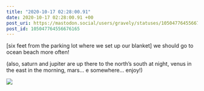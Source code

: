 ```yaml
---
title: "2020-10-17 02:28:00.91"
date: 2020-10-17 02:28:00.91 +00
post_uri: https://mastodon.social/users/gravely/statuses/105047764556676165
post_id: 105047764556676165
---
```

[six feet from the parking lot where we set up our blanket] we should go to ocean beach more often!

(also, saturn and jupiter are up there to the north’s south at night, venus in the east in the morning, mars… e somewhere… enjoy!)


![](/images/105047764508711453.jpg)

